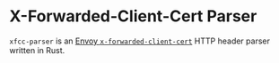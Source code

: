 # X-Forwarded-Client-Cert Parser

`xfcc-parser` is an [Envoy `x-forwarded-client-cert`][1] HTTP header
parser written in Rust.

[1]: https://www.envoyproxy.io/docs/envoy/latest/configuration/http/http_conn_man/headers#x-forwarded-client-cert
